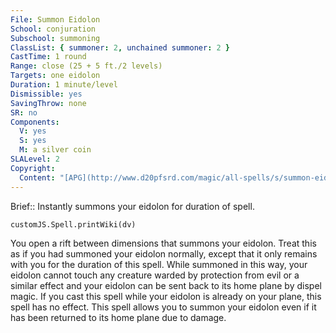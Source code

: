 ```yaml
---
File: Summon Eidolon
School: conjuration
Subschool: summoning
ClassList: { summoner: 2, unchained summoner: 2 }
CastTime: 1 round
Range: close (25 + 5 ft./2 levels)
Targets: one eidolon
Duration: 1 minute/level
Dismissible: yes
SavingThrow: none
SR: no
Components:
  V: yes
  S: yes
  M: a silver coin
SLALevel: 2
Copyright:
  Content: "[APG](http://www.d20pfsrd.com/magic/all-spells/s/summon-eidolon)"
---
```

Brief:: Instantly summons your eidolon for duration of spell.

```dataviewjs
customJS.Spell.printWiki(dv)
```

You open a rift between dimensions that summons your eidolon.  Treat this as if you had summoned your eidolon normally, except that it only remains with you for the duration of this spell. While summoned in this way, your eidolon cannot touch any creature warded by protection from evil or a similar effect and your eidolon can be sent back to its home plane by dispel magic.  If you cast this spell while your eidolon is already on your plane, this spell has no effect. This spell allows you to summon your eidolon even if it has been returned to its home plane due to damage.
